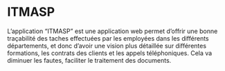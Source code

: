 # ITMASP
 L’application “ITMASP” est une application web permet d’offrir une bonne traçabilité des taches effectuées par les employées dans les différents départements, et donc d’avoir une vision plus détaillée sur différentes formations, les contrats des clients et les appels téléphoniques. Cela va diminuer les fautes, faciliter le traitement des documents.
